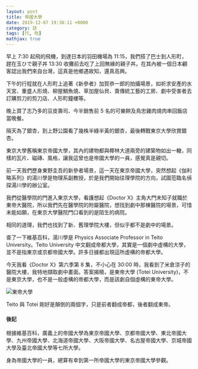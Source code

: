 ```yaml
---
layout: post
title: 帝國大學
date: 2019-12-07 19:38:11 +0000
category: 誌
tags: [行, 吃]
mathjax: true
---
```


早上 7:30 起飛的飛機，到達日本的羽田機場為 11:15，我們搭了巴士到人形町，趕在玉ひで親子丼 13:30 收攤前去吃了上回無緣的親子丼。在其內被一個日本顧客認出我們來自台灣，這真是他鄉遇故知，還真高興。

<!--more-->

下午的行程就在人形町上追著《新參者》加賀恭一郎的拍攝場景，如祈求安產的水天宮、重盛人形燒、柳屋鯛魚燒、草加屋仙貝、賣傳統工藝的工房、劇中受害者去訂購剪刀的剪刀店、人形町鐘樓等。

晚上買了志乃多的豆皮壽司、今半銷售前 5 名的可樂餅及鳥忠雞肉燒肉串回飯店當晚餐。

隔天為了銀杏，到上野公園看了幾株半綠半黃的銀杏，最後轉戰東京大學欣賞銀杏。

東京大學舊稱東京帝國大學，其內的建物都與椰林大道兩旁的建築物如出一轍，同樣的瓦片、磁磚、風格，讓我這曾也是帝國大學的一員，感覺真是親切。

前一天我們歷身東野圭吾的新參者場景，這一天在東京帝國大學，突然想起《伽利略系列》的湯川學是物理系副教授，於是我們開始往理學院的方向，試圖蒞臨名偵探湯川學的辦公室。

我們從醫學院的門進入東京大學，看護想起《Doctor X》主角大門未知子就職於東帝大醫院，所以我們先在醫學院的附屬醫院，想找到劇中那棟醫院的場景，可惜未能如願，在東京大學醫院門口看到的是陌生的病院。

相同的道理，我們也找到了新、舊理學院大樓，但似乎都不是劇中的場景。

查了一下維基百科，湯川學是 Physics Associate Professor in Teito University。Teito University 中文翻成帝都大學，其實是一個劇中虛構的大學，並不是指東京或京都帝國大學。許多日據都出現這所虛構的帝都大學。

今天我看《Doctor X》第六季第 8 集，不小心在 30:00 時，我看到了米倉涼子的醫院大樓，我特地擷取劇中畫面。答案揭曉，是東帝大學 (Totei University)，不是東京大學，也不是一般虛構的帝都大學，而是該劇自個虛構的東帝大學。

![東帝大學](/blog/assets/images/2019/totei.jpg "東帝大學")<br />

Teito 與 Totei 剛好是顛倒的兩個字，只是前者翻成帝都，後者翻成東帝。

#### 後記
根據維基百科，廣義上的帝國大學為東京帝國大學、京都帝國大學、東北帝國大學、九州帝國大學、北海道帝國大學、大阪帝國大學、名古屋帝國大學、京城帝國大學及臺北帝國大學等七所大學。

身為帝國大學的一員，總算有幸到第一所帝國大學的東京帝國大學參觀。

